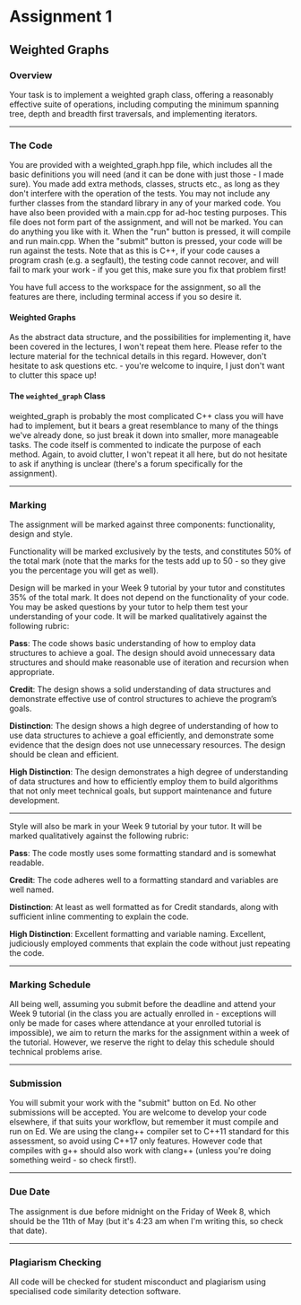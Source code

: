 # Assignment 1
## Weighted Graphs
### Overview

Your task is to implement a weighted graph class, offering a reasonably effective suite of operations, including computing the minimum spanning tree, depth and breadth first traversals, and implementing iterators.

---

### The Code
You are provided with a weighted_graph.hpp file, which includes all the basic definitions you will need (and it can be done with just those - I made sure). You made add extra methods, classes, structs etc., as long as they don't interfere with the operation of the tests. You may not include any further classes from the standard library in any of your marked code. You have also been provided with a main.cpp for ad-hoc testing purposes. This file does not form part of the assignment, and will not be marked. You can do anything you like with it. When the "run" button is pressed, it will compile and run main.cpp. When the "submit" button is pressed, your code will be run against the tests. Note that as this is C++, if your code causes a program crash (e.g. a segfault), the testing code cannot recover, and will fail to mark your work - if you get this, make sure you fix that problem first!

You have full access to the workspace for the assignment, so all the features are there, including terminal access if you so desire it.

#### Weighted Graphs

As the abstract data structure, and the possibilities for implementing it, have been covered in the lectures, I won't repeat them here. Please refer to the lecture material for the technical details in this regard. However, don't hesitate to ask questions etc. - you're welcome to inquire, I just don't want to clutter this space up!

#### The ```weighted_graph``` Class
weighted_graph is probably the most complicated C++ class you will have had to implement, but it bears a great resemblance to many of the things we've already done, so just break it down into smaller, more manageable tasks. The code itself is commented to indicate the purpose of each method. Again, to avoid clutter, I won't repeat it all here, but do not hesitate to ask if anything is unclear (there's a forum specifically for the assignment).

---

### Marking
The assignment will be marked against three components: functionality, design and style.

Functionality will be marked exclusively by the tests, and constitutes 50% of the total mark (note that the marks for the tests add up to 50 - so they give you the percentage you will get as well).

Design will be marked in your Week 9 tutorial by your tutor and constitutes 35% of the total mark. It does not depend on the functionality of your code. You may be asked questions by your tutor to help them test your understanding of your code. It will be marked qualitatively against the following rubric:

**Pass**: The code shows basic understanding of how to employ data structures to achieve a goal. The design should avoid unnecessary data structures and should make reasonable use of iteration and recursion when appropriate.

**Credit**: The design shows a solid understanding of data structures and demonstrate effective use of control structures to achieve the program’s goals.

**Distinction**: The design shows a high degree of understanding of how to use data structures to achieve a goal efficiently, and demonstrate some evidence that the design does not use unnecessary resources. The design should be clean and efficient.

**High Distinction**: The design demonstrates a high degree of understanding of data structures and how to efficiently employ them to build algorithms that not only meet technical goals, but support maintenance and future development.

---

Style will also be mark in your Week 9 tutorial by your tutor. It will be marked qualitatively against the following rubric:

**Pass**: The code mostly uses some formatting standard and is somewhat readable.

**Credit**: The code adheres well to a formatting standard and variables are well named.

**Distinction**: At least as well formatted as for Credit standards, along with sufficient inline commenting to explain the code.

**High Distinction**: Excellent formatting and variable naming. Excellent, judiciously employed comments that explain the code without just repeating the code.

---

### Marking Schedule

All being well, assuming you submit before the deadline and attend your Week 9 tutorial (in the class you are actually enrolled in - exceptions will only be made for cases where attendance at your enrolled tutorial is impossible), we aim to return the marks for the assignment within a week of the tutorial. However, we reserve the right to delay this schedule should technical problems arise.

---

### Submission
You will submit your work with the "submit" button on Ed. No other submissions will be accepted. You are welcome to develop your code elsewhere, if that suits your workflow, but remember it must compile and run on Ed. We are using the clang++ compiler set to C++11 standard for this assessment, so avoid using C++17 only features. However code that compiles with g++ should also work with clang++ (unless you're doing something weird - so check first!).

---

### Due Date
The assignment is due before midnight on the Friday of Week 8, which should be the 11th of May (but it's 4:23 am when I'm writing this, so check that date).

---

### Plagiarism Checking
All code will be checked for student misconduct and plagiarism using specialised code similarity detection software.
